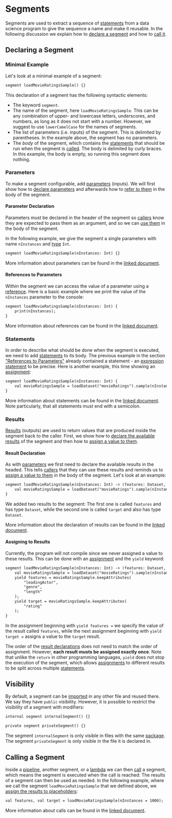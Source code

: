 # Segments

Segments are used to extract a sequence of [statements][statements] from a data science program to give the sequence a name and make it reusable. In the following discussion we explain how to [declare a segment](#declaring-a-segment) and how to [call it](#calling-a-segment).

## Declaring a Segment

### Minimal Example

Let's look at a minimal example of a segment:

```txt
segment loadMovieRatingsSample() {}
```

This declaration of a segment has the following syntactic elements:

- The keyword `segment`.
- The name of the segment, here `loadMovieRatingsSample`. This can be any combination of upper- and lowercase letters, underscores, and numbers, as long as it does not start with a number. However, we suggest to use `lowerCamelCase` for the names of segments.
- The list of parameters (i.e. inputs) of the segment. This is delimited by parentheses. In the example above, the segment has no parameters.
- The _body_ of the segment, which contains the [statements][statements] that should be run when the segment is [called](#calling-a-segment). The body is delimited by curly braces. In this example, the body is empty, so running this segment does nothing.

### Parameters

To make a segment configurable, add [parameters][parameters] (inputs). We will first show how to [declare parameters](#parameter-declaration) and afterwards how to [refer to them](#references-to-parameters) in the body of the segment.

#### Parameter Declaration

Parameters must be declared in the header of the segment so [callers](#calling-a-segment) know they are expected to pass them as an argument, and so we can [use them](#references-to-parameters) in the body of the segment.

In the following example, we give the segment a single parameters with name `nInstances` and [type][types] `Int`.

```txt
segment loadMovieRatingsSample(nInstances: Int) {}
```

More information about parameters can be found in the [linked document][parameters].

#### References to Parameters

Within the segment we can access the value of a parameter using a [reference][references]. Here is a basic example where we print the value of the `nInstances` parameter to the console:

```txt
segment loadMovieRatingsSample(nInstances: Int) {
    print(nInstances);
}
```

More information about references can be found in the [linked document][references].

### Statements

In order to describe what should be done when the segment is executed, we need to add [statements][statements] to its body. The previous example in the section ["References to Parameters"](#references-to-parameters) already contained a statement - an [expression statement][expression-statements] to be precise. Here is another example, this time showing an [assignment][assignments]:

```txt
segment loadMovieRatingsSample(nInstances: Int) {
    val movieRatingsSample = loadDataset("movieRatings").sample(nInstances = 1000);
}
```

More information about statements can be found in the [linked document][statements]. Note particularly, that all statements must end with a semicolon.

### Results

[Results][results] (outputs) are used to return values that are produced inside the segment back to the caller. First, we show how to [declare the available results](#result-declaration) of the segment and then how to [assign a value to them](#assigning-to-results).

#### Result Declaration

As with [parameters](#parameters) we first need to declare the available results in the headed. This tells [callers](#calling-a-segment) that they can use these results and reminds us to [assign a value to them](#assigning-to-results) in the body of the segment. Let's look at an example:

```txt
segment loadMovieRatingsSample(nInstances: Int) -> (features: Dataset, target: Dataset) {
    val movieRatingsSample = loadDataset("movieRatings").sample(nInstances = 1000);
}
```

We added two results to the segment: The first one is called `features` and has type `Dataset`, while the second one is called `target` and also has type `Dataset`.

More information about the declaration of results can be found in the [linked document][results].

#### Assigning to Results

Currently, the program will not compile since we never assigned a value to these results. This can be done with an [assignment][assignments] and the `yield` keyword:

```txt
segment loadMovieRatingsSample(nInstances: Int) -> (features: Dataset, target: Dataset) {
    val movieRatingsSample = loadDataset("movieRatings").sample(nInstances = 1000);
    yield features = movieRatingsSample.keepAttributes(
        "leadingActor",
        "genre",
        "length"
    );
    yield target = movieRatingsSample.keepAttributes(
        "rating"
    );
}
```

In the assignment beginning with `yield features =` we specify the value of the result called `features`, while the next assignment beginning with `yield target =` assigns a value to the `target` result.

The order of the [result declarations](#result-declaration) does not need to match the order of assignment. However, **each result musts be assigned exactly once**. Note that unlike the `return` in other programming languages, `yield` does not stop the execution of the segment, which allows [assignments][assignments] to different results to be split across multiple [statements][statements].

## Visibility

By default, a segment can be [imported][imports] in any other file and reused there. We say they have `public` visibility. However, it is possible to restrict the visibility of a segment with modifiers:

```txt
internal segment internalSegment() {}

private segment privateSegment() {}
```

The segment `internalSegment` is only visible in files with the same [package][packages]. The segment `privateSegment` is only visible in the file it is declared in.

## Calling a Segment

Inside a [pipeline][pipelines], another segment, or a [lambda][lambdas] we can then [call][calls] a segment, which means the segment is executed when the call is reached: The results of a segment can then be used as needed. In the following example, where we call the segment `loadMovieRatingsSample` that we defined above, we [assign the results to placeholders][assignments-to-placeholders]:

```txt
val features, val target = loadMovieRatingsSample(nInstances = 1000);
```

More information about calls can be found in the [linked document][calls].

[imports]: ../common/imports.md
[parameters]: ../common/parameters.md
[results]: ../common/results.md
[types]: ../common/types.md
[packages]: ../common/packages.md
[statements]: statements.md
[assignments]: statements.md#assignments
[assignments-to-placeholders]: statements.md#assigning-placeholders
[expression-statements]: statements.md#expression-statements
[calls]: expressions.md#calls
[lambdas]: expressions.md#lambdas
[references]: expressions.md#references
[pipelines]: pipelines.md
